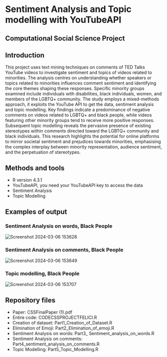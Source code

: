 # Sentiment Analysis and Topic modelling with YouTubeAPI 

## Computational Social Science Project

## Introduction 
This project uses text mining techniques on comments of TED Talks YouTube videos to investigate sentiment and topics of videos related to minorities. The analysis centres on understanding whether speakers or topics related to minorities influences comment sentiment and identifying the core themes shaping these responses. Specific minority groups examined include individuals with disabilities, black individuals, women, and members of the LGBTQ+ community. The study employs a mixed-methods approach, it exploits the YouTube API to get the data, sentiment analysis and topic modelling. Key findings indicate a predominance of negative comments on videos related to LGBTQ+ and black people, while videos featuring other minority groups tend to receive more positive responses. Subsequent topic modelling reveals the pervasive presence of existing stereotypes within comments directed toward the LGBTQ+ community and black individuals. This research highlights the potential for online platforms to mirror societal sentiment and prejudices towards minorities, emphasising the complex interplay between minority representation, audience sentiment, and the perpetuation of stereotypes.


## Methods and tools
* R version 4.3.1 
* YouTubeAPI, you need your YouTubeAPI key to access the data
* Sentiment Analysis
* Topic Modelling 

## Examples of output 


### Sentiment Analysis on words, Black People
![Screenshot 2024-03-06 153628](https://github.com/bene1f/Computational-Social-Science-24-/assets/161606717/d1d20159-81da-4228-ad37-4efa3528d1ef)





### Sentiment Analysis on comments, Black People
![Screenshot 2024-03-06 153649](https://github.com/bene1f/Computational-Social-Science-24-/assets/161606717/d75b7ad9-5836-40d2-9aef-1a40c93d0efa)







### Topic modelling, Black People
![Screenshot 2024-03-06 153707](https://github.com/bene1f/Computational-Social-Science-24-/assets/161606717/509a1c99-6e42-4ba4-930b-d1469e2dbe86)


## Repository files
* Paper: CSSFinalPaper (1).pdf
* Entire code: CODECSSPROJECTFELICI.R
* Creation of dataset: Part1_Creation_of_Dataset.R
* Elimination of Emoji: Part2_Elimination_of_emoji.R
* Sentiment Analysis on words: Part3_ Sentiment_analysis_on_words.R
* Sentiment Analysis on comments: Part4_sentiment_analysis_on_comments.R
* Topic Modelling: Part5_Topic_Modelling.R

